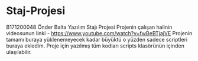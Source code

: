 # Staj-Projesi
B171200048 Önder Balta Yazılım Stajı Projesi
Projenin çalışan halinin videosunun linki  - https://www.youtube.com/watch?v=fwBeBTjajVE
Projenin tamamı buraya yüklenemeyecek kadar büyüktü o yüzden sadece scriptleri buraya ekledim. Proje için yazılmış tüm kodları scripts klasörünün içinden ulaşılabilir. 

